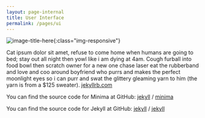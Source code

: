 ```yaml
---
layout: page-internal
title: User Interface
permalink: /pages/ui
---
```

![image-title-here](/assets/img/testitout.png){:class="img-responsive"}

Cat ipsum dolor sit amet, refuse to come home when humans are going to bed; stay out all night then yowl like i am dying at 4am. Cough furball into food bowl then scratch owner for a new one chase laser eat the rubberband and love and coo around boyfriend who purrs and makes the perfect moonlight eyes so i can purr and swat the glittery gleaming yarn to him (the yarn is from a $125 sweater).  [jekyllrb.com](https://jekyllrb.com/)

You can find the source code for Minima at GitHub:
[jekyll][jekyll-organization] /
[minima](https://github.com/jekyll/minima)

You can find the source code for Jekyll at GitHub:
[jekyll][jekyll-organization] /
[jekyll](https://github.com/jekyll/jekyll)

[jekyll-organization]: https://github.com/jekyll
